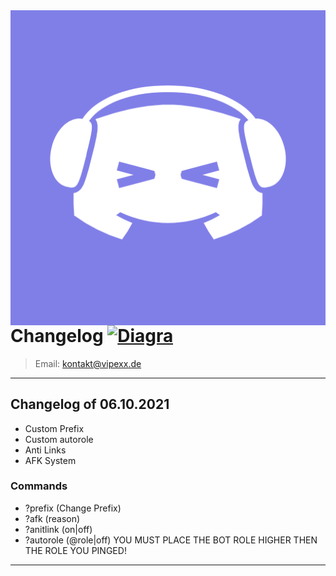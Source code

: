 <img src="discord-avatar-512-WF0N6.png" align="right" />

# Changelog [![Diagra]()](https://dsc.gg/diagra-server)
> Email: kontakt@vipexx.de

-------

## Changelog of 06.10.2021
- Custom Prefix
- Custom autorole
- Anti Links 
- AFK System 

### Commands
- ?prefix (Change Prefix)
- ?afk (reason)
- ?anitlink (on|off)
- ?autorole (@role|off) YOU MUST PLACE THE BOT ROLE HIGHER THEN THE ROLE YOU PINGED!

-------

